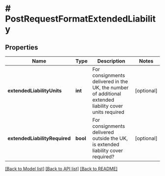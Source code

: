 # # PostRequestFormatExtendedLiability

## Properties

Name | Type | Description | Notes
------------ | ------------- | ------------- | -------------
**extendedLiabilityUnits** | **int** | For consignments delivered in the UK, the number of additional extended liability cover units required | [optional]
**extendedLiabilityRequired** | **bool** | For consignments delivered outside the UK, is extended liability cover required? | [optional]

[[Back to Model list]](../../README.md#models) [[Back to API list]](../../README.md#endpoints) [[Back to README]](../../README.md)
